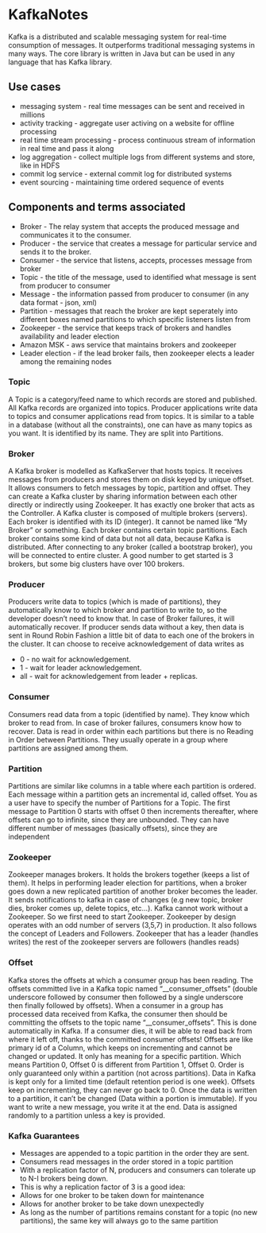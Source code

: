 # KafkaNotes

Kafka is a distributed and scalable messaging system for real-time consumption of messages. It outperforms traditional messaging systems in many ways. The core library is written in Java but can be used in any language that has Kafka library.

## Use cases
* messaging system - real time messages can be sent and received in millions
* activity tracking - aggregate user activing on a website for offline processing
* real time stream processing - process continuous stream of information in real time and pass it along
* log aggregation - collect multiple logs from different systems and store, like in HDFS
* commit log service - external commit log for distributed systems
* event sourcing - maintaining time ordered sequence of events

## Components and terms associated
* Broker - The relay system that accepts the produced message and communicates it to the consumer.
* Producer - the service that creates a message for particular service and sends it to the broker.
* Consumer - the service that listens, accepts, processes message from broker
* Topic - the title of the message, used to identified what message is sent from producer to consumer
* Message - the information passed from producer to consumer (in any data format - json, xml)
* Partition - messages that reach the broker are kept seperately into different boxes named partitions to which specific listeners listen from
* Zookeeper - the service that keeps track of brokers and handles availability and leader election
* Amazon MSK - aws service that maintains brokers and zookeeper
* Leader election - if the lead broker fails, then zookeeper elects a leader among the remaining nodes

### Topic
A Topic is a category/feed name to which records are stored and published. All Kafka records are organized into topics. Producer applications write data to topics and consumer applications read from topics. It is similar to a table in a database (without all the constraints), one can have as many topics as you want. It is identified by its name. They are split into Partitions.

### Broker
A Kafka broker is modelled as KafkaServer that hosts topics. It receives messages from producers and stores them on disk keyed by unique offset. It allows consumers to fetch messages by topic, partition and offset. They can create a Kafka cluster by sharing information between each other directly or indirectly using Zookeeper. It has exactly one broker that acts as the Controller.
A Kafka cluster is composed of multiple brokers (servers). Each broker is identified with its ID (integer). It cannot be named like “My Broker” or something. Each broker contains certain topic partitions. Each broker contains some kind of data but not all data, because Kafka is distributed. After connecting to any broker (called a bootstrap broker), you will be connected to entire cluster. A good number to get started is 3 brokers, but some big clusters have over 100 brokers.

### Producer
Producers write data to topics (which is made of partitions), they automatically know to which broker and partition to write to, so the developer doesn’t need to know that. In case of Broker failures, it will automatically recover. If producer sends data without a key, then data is sent in Round Robin Fashion a little bit of data to each one of the brokers in the cluster. It can choose to receive acknowledgement of data writes as 
* 0 - no wait for acknowledgement.
* 1 - wait for leader acknowledgement.
* all - wait for acknowledgement from leader + replicas.

### Consumer
Consumers read data from a topic (identified by name). They know which broker to read from. In case of broker failures, consumers know how to recover. Data is read in order within each partitions but there is no Reading in Order between Partitions. They usually operate in a group where partitions are assigned among them.

### Partition
Partitions are similar like columns in a table where each partition is ordered. Each message within a partition gets an incremental id, called offset. You as a user have to specify the number of Partitions for a Topic. The first message to Partition 0 starts with offset 0 then increments thereafter, where offsets can go to infinite, since they are unbounded. They can have different number of messages (basically offsets), since they are independent

### Zookeeper
Zookeeper manages brokers. It holds the brokers together (keeps a list of them). It helps in performing leader election for partitions, when a broker goes down a new replicated partition of another broker becomes the leader. It sends notifications to kafka in case of changes (e.g new topic, broker dies, broker comes up, delete topics, etc…). Kafka cannot work without a Zookeeper. So we first need to start Zookeeper. Zookeeper by design operates with an odd number of servers (3,5,7) in production. It also follows the concept of Leaders and Followers. Zookeeper that has a leader (handles writes) the rest of the zookeeper servers are followers (handles reads)

### Offset
Kafka stores the offsets at which a consumer group has been reading. The offsets committed live in a Kafka topic named “__consumer_offsets” (double underscore followed by consumer then followed by a single underscore then finally followed by offsets). When a consumer in a group has processed data received from Kafka, the consumer then should be committing the offsets to the topic name “__consumer_offsets”. This is done automatically in Kafka. If a consumer dies, it will be able to read back from where it left off, thanks to the committed consumer offsets!
Offsets are like primary id of a Column, which keeps on incrementing and cannot be changed or updated. It only has meaning for a specific partition. Which means Partition 0, Offset 0 is different from Partition 1, Offset 0. Order is only guaranteed only within a partition (not across partitions). Data in Kafka is kept only for a limited time (default retention period is one week). Offsets keep on incrementing, they can never go back to 0. Once the data is written to a partition, it can’t be changed (Data within a portion is immutable). If you want to write a new message, you write it at the end. Data is assigned randomly to a partition unless a key is provided.

### Kafka Guarantees
* Messages are appended to a topic partition in the order they are sent.
* Consumers read messages in the order stored in a topic partition
* With a replication factor of N, producers and consumers can tolerate up to N-I brokers being down.
* This is why a replication factor of 3 is a good idea:
* Allows for one broker to be taken down for maintenance
* Allows for another broker to be take down unexpectedly
* As long as the number of partitions remains constant for a topic (no new partitions), the same key will always go to the same partition
